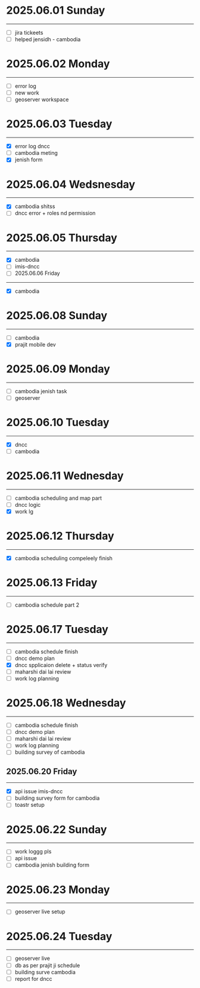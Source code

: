 # 2025.06.01 Sunday

---

* [ ] jira tickeets
* [ ] helped jensidh - cambodia

# 2025.06.02 Monday

---

* [ ] error log
* [ ] new work
* [ ] geoserver workspace

# 2025.06.03 Tuesday

---

* [X] error log dncc
* [ ] cambodia meting
* [X] jenish form

# 2025.06.04 Wedsnesday

---

* [X] cambodia shitss
* [ ] dncc error + roles nd permission

# 2025.06.05 Thursday

---

* [X] cambodia
* [ ] imis-dncc
* [ ] 2025.06.06 Friday

---

* [X] cambodia

# 2025.06.08 Sunday

---

* [ ] cambodia
* [X] prajit mobile dev

# 2025.06.09 Monday

---

* [ ] cambodia jenish task
* [ ] geoserver

# 2025.06.10 Tuesday

---

* [X] dncc
* [ ] cambodia

# 2025.06.11 Wednesday

---

* [ ] cambodia scheduling and map part
* [ ] dncc logic
* [X] work lg

# 2025.06.12 Thursday

---

* [X] cambodia scheduling compeleely finish

# 2025.06.13 Friday

---

* [ ] cambodia schedule part 2

# 2025.06.17 Tuesday

---

* [ ] cambodia schedule finish
* [ ] dncc demo plan
* [X] dncc spplicaion delete + status verify
* [ ] maharshi dai lai review
* [ ] work log planning

# 2025.06.18 Wednesday

---

* [ ] cambodia schedule finish
* [ ] dncc demo plan
* [ ] maharshi dai lai review
* [ ] work log planning
* [ ] building survey of cambodia

## 2025.06.20 Friday

---

* [X] api issue imis-dncc
* [ ] building survey form for cambodia
* [ ] toastr setup

# 2025.06.22 Sunday

---

* [ ] work loggg pls
* [ ] api issue
* [ ] cambodia jenish building form

# 2025.06.23 Monday

---

* [ ] geoserver live setup

# 2025.06.24 Tuesday 

---

* [ ] geoserver live
* [ ] db as per prajit ji schedule
* [ ] building surve cambodia
* [ ] report for dncc

